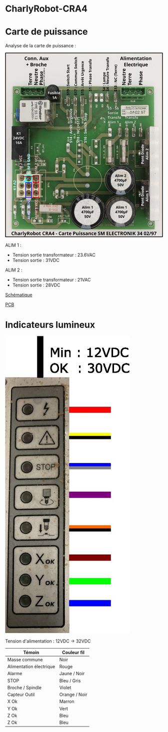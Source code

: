 # CharlyRobot-CRA4

# Carte de puissance

Analyse de la carte de puissance :

![Description Carte de puissance](/Photos/Carte_puissance_top_explications.JPG.jpg)

ALIM 1 :

 * Tension sortie transformateur : 23.6VAC
 * Tension sortie : 31VDC

ALIM 2 :

 * Tension sortie transformateur : 21VAC
 * Tension sortie : 28VDC

[Schématique](/carte_puissance/carte_puissance_schematique.pdf)

[PCB](/carte_puissance/carte_puissance_PCB.pdf)

# Indicateurs lumineux

![Témoins Lumineux](/Photos/temoins_lumineux.jpg)

Tension d'alimentation : 12VDC -> 32VDC

| Témoin | Couleur fil |
| ------------- | ------------- |
| Masse commune | Noir |
| Alimentation électrique | Rouge |
| Alarme | Jaune / Noir |
| STOP | Bleu / Gris |
| Broche / Spindle | Violet |
| Capteur Outil | Orange / Noir |
| X Ok | Marron |
| Y Ok | Vert |
| Z Ok | Bleu |
| Z Ok | Bleu |

